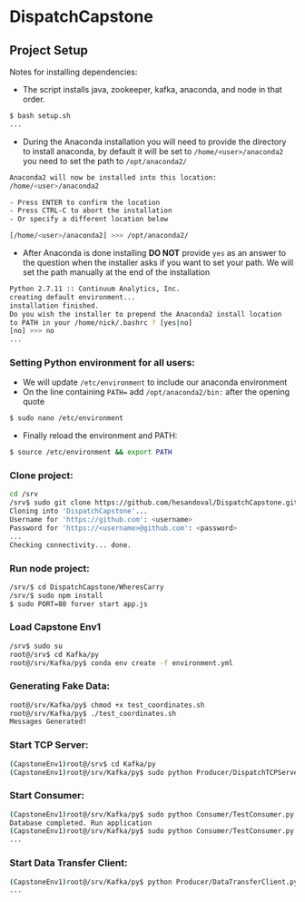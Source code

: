 # DispatchCapstone

## Project Setup
Notes for installing dependencies:
* The script installs java, zookeeper, kafka, anaconda, and node in that order.

```bash
$ bash setup.sh
...
```
* During the Anaconda installation you will need to provide the directory
to install anaconda, by default it will be set to 
`/home/<user>/anaconda2` you need to set the path to `/opt/anaconda2/`
```bash
Anaconda2 will now be installed into this location:
/home/<user>/anaconda2

- Press ENTER to confirm the location
- Press CTRL-C to abort the installation
- Or specify a different location below

[/home/<user>/anaconda2] >>> /opt/anaconda2/  
```
* After Anaconda is done installing **DO NOT** provide `yes` as an answer
to the question when the installer asks if you want to set your path. We will
set the path manually at the end of the installation
```bash
Python 2.7.11 :: Continuum Analytics, Inc.
creating default environment...
installation finished.
Do you wish the installer to prepend the Anaconda2 install location
to PATH in your /home/nick/.bashrc ? [yes|no]
[no] >>> no
...
```
### Setting Python environment for all users:
* We will update `/etc/environment` to include our anaconda environment
* On the line containing `PATH=` add `/opt/anaconda2/bin:` after the opening quote
```bash
$ sudo nano /etc/environment
```
* Finally reload the environment and PATH:
```bash
$ source /etc/environment && export PATH
```
### Clone project:
```bash
cd /srv
/srv$ sudo git clone https://github.com/hesandoval/DispatchCapstone.git
Cloning into 'DispatchCapstone'...
Username for 'https://github.com': <username>
Password for 'https://<username>@github.com': <password> 
...
Checking connectivity... done.
```

### Run node project:
```bash
/srv/$ cd DispatchCapstone/WheresCarry
/srv/$ sudo npm install
$ sudo PORT=80 forver start app.js
```

### Load Capstone Env1
```bash
/srv$ sudo su
root@/srv$ cd Kafka/py
root@/srv/Kafka/py$ conda env create -f environment.yml
```


### Generating Fake Data:
```bash
root@/srv/Kafka/py$ chmod +x test_coordinates.sh
root@/srv/Kafka/py$ ./test_coordinates.sh
Messages Generated!
```

### Start TCP Server:
```bash
(CapstoneEnv1)root@/srv$ cd Kafka/py
(CapstoneEnv1)root@/srv/Kafka/py$ sudo python Producer/DispatchTCPServer.py
```

### Start Consumer:
```bash
(CapstoneEnv1)root@/srv/Kafka/py$ sudo python Consumer/TestConsumer.py --setup
Database completed. Run application
(CapstoneEnv1)root@/srv/Kafka/py$ sudo python Consumer/TestConsumer.py --database
...
```

### Start Data Transfer Client:
```bash
(CapstoneEnv1)root@/srv/Kafka/py$ python Producer/DataTransferClient.py
...
```
